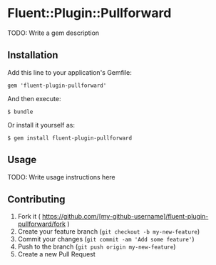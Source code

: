 # Fluent::Plugin::Pullforward

TODO: Write a gem description

## Installation

Add this line to your application's Gemfile:

    gem 'fluent-plugin-pullforward'

And then execute:

    $ bundle

Or install it yourself as:

    $ gem install fluent-plugin-pullforward

## Usage

TODO: Write usage instructions here

## Contributing

1. Fork it ( https://github.com/[my-github-username]/fluent-plugin-pullforward/fork )
2. Create your feature branch (`git checkout -b my-new-feature`)
3. Commit your changes (`git commit -am 'Add some feature'`)
4. Push to the branch (`git push origin my-new-feature`)
5. Create a new Pull Request

